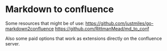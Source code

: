 # Markdown to confluence

Some resources that might be of use:
<https://github.com/justmiles/go-markdown2confluence>
<https://github.com/RittmanMead/md_to_conf>

Also some paid options that work as extensions directly on the confluence server.
